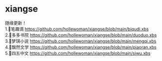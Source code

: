 # xiangse
随缘更新！</br>
1.🐠笔趣滴
https://github.com/hollewoman/xiangse/blob/main/biqudi.xbs</br>
2.🐠多多书院
https://github.com/hollewoman/xiangse/blob/main/duoduo.xbs</br>
3.🐠梦琪小说
https://github.com/hollewoman/xiangse/blob/main/mengqi.xbs</br>
4.🐠飘然文学
https://github.com/hollewoman/xiangse/blob/main/piaoran.xbs</br>
5.🐠四五中文
https://github.com/hollewoman/xiangse/blob/main/siwu.xbs</br>

